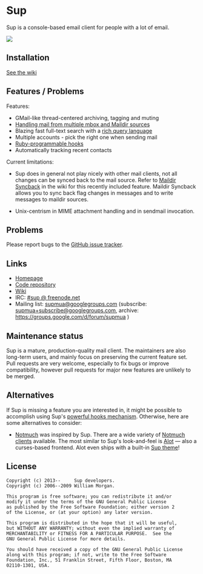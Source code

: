 # Sup

Sup is a console-based email client for people with a lot of email.

<img src="https://sup-heliotrope.github.io/images/old_screenshot_1.png" />

## Installation

[See the wiki][Installation]

## Features / Problems

Features:

* GMail-like thread-centered archiving, tagging and muting
* [Handling mail from multiple mbox and Maildir sources][sources]
* Blazing fast full-text search with a [rich query language][search]
* Multiple accounts - pick the right one when sending mail
* [Ruby-programmable hooks][hooks]
* Automatically tracking recent contacts

Current limitations:

* Sup does in general not play nicely with other mail clients, not all
  changes can be synced back to the mail source. Refer to [Maildir Syncback][maildir-syncback]
  in the wiki for this recently included feature. Maildir Syncback
  allows you to sync back flag changes in messages and to write messages
  to maildir sources.

* Unix-centrism in MIME attachment handling and in sendmail invocation.

## Problems

Please report bugs to the [GitHub issue tracker](https://github.com/sup-heliotrope/sup/issues).

## Links

* [Homepage](https://sup-heliotrope.github.io/)
* [Code repository](https://github.com/sup-heliotrope/sup)
* [Wiki](https://github.com/sup-heliotrope/sup/wiki)
* IRC: [#sup @ freenode.net](http://webchat.freenode.net/?channels=#sup)
* Mailing list: supmua@googlegroups.com (subscribe: supmua+subscribe@googlegroups.com, archive: https://groups.google.com/d/forum/supmua )

## Maintenance status

Sup is a mature, production-quality mail client. The maintainers are also
long-term users, and mainly focus on preserving the current feature set. Pull
requests are very welcome, especially to fix bugs or improve compatibility,
however pull requests for major new features are unlikely to be merged.

## Alternatives

If Sup is missing a feature you are interested in, it might be possible to
accomplish using Sup's [powerful hooks mechanism][hooks]. Otherwise, here are
some alternatives to consider:

* [Notmuch](https://notmuchmail.org/) was inspired by Sup. There are a wide
  variety of [Notmuch clients](https://notmuchmail.org/frontends/) available.
  The most similar to Sup's look-and-feel is
  [Alot](https://github.com/pazz/alot) &mdash; also a curses-based frontend.
  Alot even ships with a built-in
  [Sup theme](https://github.com/pazz/alot/blob/master/extra/themes/sup)!

## License

```
Copyright (c) 2013--     Sup developers.
Copyright (c) 2006--2009 William Morgan.

This program is free software; you can redistribute it and/or
modify it under the terms of the GNU General Public License
as published by the Free Software Foundation; either version 2
of the License, or (at your option) any later version.

This program is distributed in the hope that it will be useful,
but WITHOUT ANY WARRANTY; without even the implied warranty of
MERCHANTABILITY or FITNESS FOR A PARTICULAR PURPOSE.  See the
GNU General Public License for more details.

You should have received a copy of the GNU General Public License
along with this program; if not, write to the Free Software
Foundation, Inc., 51 Franklin Street, Fifth Floor, Boston, MA
02110-1301, USA.
```

[sources]: https://github.com/sup-heliotrope/sup/wiki/Adding-sources
[hooks]: https://github.com/sup-heliotrope/sup/wiki/Hooks
[search]: https://github.com/sup-heliotrope/sup/wiki/Searching-your-mail
[Installation]: https://github.com/sup-heliotrope/sup/wiki#installation
[ruby20]: https://github.com/sup-heliotrope/sup/wiki/Development#sup-014
[maildir-syncback]: https://github.com/sup-heliotrope/sup/wiki/Using-sup-with-other-clients
